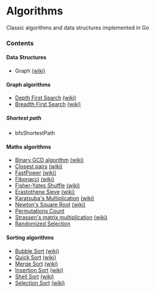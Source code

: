 # Algorithms

Classic algorithms and data structures implemented in Go

### Contents

#### Data Structures

* Graph [(wiki)](http://en.wikipedia.org/wiki/Graph_%28abstract_data_type)

#### Graph algorithms

* [Depth First Search]() [(wiki)](http://en.wikipedia.org/wiki/Depth-first_search)
* [Breadth First Search]() [(wiki)](http://en.wikipedia.org/wiki/Breadth-first_search)

##### Shortest path

* bfsShortestPath

#### Maths algorithms

* [Binary GCD algorithm](https://github.com/arnauddri/algorithms/tree/master/maths/stein) [(wiki)](https://en.wikipedia.org/wiki/Binary_GCD_algorithm)
* [Closest pairs](https://github.com/arnauddri/algorithms/tree/master/maths/closest-pair) [(wiki)](http://en.wikipedia.org/wiki/Closest_pair_of_points_problem)
* [FastPower](https://github.com/arnauddri/algorithms/tree/master/maths/fast-power) [(wiki)](http://en.wikipedia.org/wiki/Exponentiation_by_squaring)
* [Fibonacci](https://github.com/arnauddri/algorithms/tree/master/maths/fibonacci) [(wiki)](http://en.wikipedia.org/wiki/Fibonacci_number)
* [Fisher-Yates Shuffle](https://github.com/arnauddri/algorithms/tree/master/maths/fisher-yates) [(wiki)](http://en.wikipedia.org/wiki/Fisher%E2%80%93Yates_shuffle)
* [Erastothene Sieve](https://github.com/arnauddri/algorithms/tree/master/maths/eratosthene-sieve) [(wiki)](https://en.wikipedia.org/wiki/Sieve_of_Eratosthenes)
* [Karatsuba's Multiplication](https://github.com/arnauddri/algorithms/tree/master/maths/karatsuba) [(wiki)](http://en.wikipedia.org/wiki/Karatsuba_algorithm)
* [Newton's Square Root](https://github.com/arnauddri/algorithms/tree/master/maths/newton-sqrt) [(wiki)](http://en.wikipedia.org/wiki/Newton%27s_method)
* [Permutations Count](https://github.com/arnauddri/algorithms/tree/master/maths/permutations-count)
* [Strassen's matrix multiplication](https://github.com/arnauddri/algorithms/tree/master/maths/matrix) [(wiki)](http://en.wikipedia.org/wiki/Strassen_algorithm)
* [Randomized Selection](https://github.com/arnauddri/algorithms/tree/master/maths/RSelect)

#### Sorting algorithms

* [Bubble Sort](https://github.com/arnauddri/algorithms/tree/master/sorting/bubble_sort) [(wiki)](http://en.wikipedia.org/wiki/Bubble_sort)
* [Quick Sort](https://github.com/arnauddri/algorithms/tree/master/sorting/quick_sort) [(wiki)](http://en.wikipedia.org/wiki/Quicksort)
* [Merge Sort](https://github.com/arnauddri/algorithms/tree/master/sorting/merge_sort) [(wiki)](http://en.wikipedia.org/wiki/Merge_sort)
* [Insertion Sort](https://github.com/arnauddri/algorithms/tree/master/sorting/insertion_sort) [(wiki)](http://en.wikipedia.org/wiki/Insertion_sort)
* [Shell Sort](https://github.com/arnauddri/algorithms/tree/master/sorting/shell_sort) [(wiki)](http://en.wikipedia.org/wiki/Shellsort)
* [Selection Sort](https://github.com/arnauddri/algorithms/tree/master/sorting/selection_sort) [(wiki)](http://en.wikipedia.org/wiki/Selection_sort)
